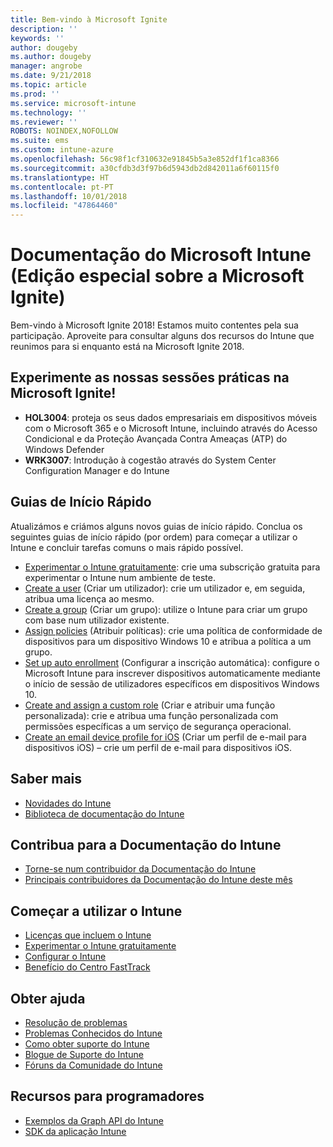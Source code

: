 ```yaml
---
title: Bem-vindo à Microsoft Ignite
description: ''
keywords: ''
author: dougeby
ms.author: dougeby
manager: angrobe
ms.date: 9/21/2018
ms.topic: article
ms.prod: ''
ms.service: microsoft-intune
ms.technology: ''
ms.reviewer: ''
ROBOTS: NOINDEX,NOFOLLOW
ms.suite: ems
ms.custom: intune-azure
ms.openlocfilehash: 56c98f1cf310632e91845b5a3e852df1f1ca8366
ms.sourcegitcommit: a30cfdb3d3f97b6d5943db2d842011a6f60115f0
ms.translationtype: HT
ms.contentlocale: pt-PT
ms.lasthandoff: 10/01/2018
ms.locfileid: "47864460"
---
```

# <a name="microsoft-intune-documentation-40ignite-special-edition41"></a>Documentação do Microsoft Intune &#40;Edição especial sobre a Microsoft Ignite&#41;
Bem-vindo à Microsoft Ignite 2018! Estamos muito contentes pela sua participação. Aproveite para consultar alguns dos recursos do Intune que reunimos para si enquanto está na Microsoft Ignite 2018.

## <a name="try-our-hands-on-labs-at-ignite"></a>Experimente as nossas sessões práticas na Microsoft Ignite!
- **HOL3004**: proteja os seus dados empresariais em dispositivos móveis com o Microsoft 365 e o Microsoft Intune, incluindo através do Acesso Condicional e da Proteção Avançada Contra Ameaças (ATP) do Windows Defender
- **WRK3007**: Introdução à cogestão através do System Center Configuration Manager e do Intune

## <a name="quickstarts"></a>Guias de Início Rápido
Atualizámos e criámos alguns novos guias de início rápido. Conclua os seguintes guias de início rápido (por ordem) para começar a utilizar o Intune e concluir tarefas comuns o mais rápido possível.

- [Experimentar o Intune gratuitamente](free-trial-sign-up.md): crie uma subscrição gratuita para experimentar o Intune num ambiente de teste.    
- [Create a user](quickstart-create-user.md) (Criar um utilizador): crie um utilizador e, em seguida, atribua uma licença ao mesmo.
- [Create a group](quickstart-create-group.md) (Criar um grupo): utilize o Intune para criar um grupo com base num utilizador existente.
- [Assign policies](get-started-policies.md) (Atribuir políticas): crie uma política de conformidade de dispositivos para um dispositivo Windows 10 e atribua a política a um grupo.
- [Set up auto enrollment](quickstart-setup-auto-enrollment.md) (Configurar a inscrição automática): configure o Microsoft Intune para inscrever dispositivos automaticamente mediante o início de sessão de utilizadores específicos em dispositivos Windows 10.
- [Create and assign a custom role](quickstart-create-custom-role.md) (Criar e atribuir uma função personalizada): crie e atribua uma função personalizada com permissões específicas a um serviço de segurança operacional. 
- [Create an email device profile for iOS](quickstart-email-profile.md) (Criar um perfil de e-mail para dispositivos iOS) – crie um perfil de e-mail para dispositivos iOS.

## <a name="learn"></a>Saber mais
- [Novidades do Intune](whats-new.md)
- [Biblioteca de documentação do Intune](https://docs.microsoft.com/intune/)

## <a name="contribute-to-docs"></a>Contribua para a Documentação do Intune
- [Torne-se num contribuidor da Documentação do Intune](https://github.com/MicrosoftDocs/IntuneDocs/blob/master/README.md)  
- [Principais contribuidores da Documentação do Intune deste mês](https://github.com/MicrosoftDocs/IntuneDocs/graphs/contributors?from=2018-10-01&to=2018-10-31&type=c)  

## <a name="start-using-intune"></a>Começar a utilizar o Intune
- [Licenças que incluem o Intune](licenses.md)
- [Experimentar o Intune gratuitamente](free-trial-sign-up.md)
- [Configurar o Intune](setup-steps.md)
- [Benefício do Centro FastTrack](https://docs.microsoft.com/enterprise-mobility-security/Solutions/enterprise-mobility-fasttrack-program)

## <a name="get-help"></a>Obter ajuda
- [Resolução de problemas](help-desk-operators.md)
- [Problemas Conhecidos do Intune](known-issues.md)
- [Como obter suporte do Intune](get-support.md)
- [Blogue de Suporte do Intune](https://blogs.technet.microsoft.com/intunesupport/)
- [Fóruns da Comunidade do Intune](https://techcommunity.microsoft.com/t5/Enterprise-Mobility-Security/ct-p/EMS)

## <a name="developer-resources"></a>Recursos para programadores
- [Exemplos da Graph API do Intune](https://github.com/microsoftgraph/powershell-intune-samples)
- [SDK da aplicação Intune](app-sdk-get-started.md)
